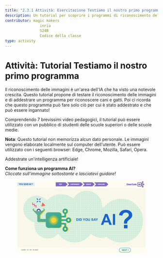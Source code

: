 ```yaml
---
title: "2.3.1 Attività: Esercitazione Testiamo il nostro primo programma".
description: Un tutorial per scoprire i programmi di riconoscimento delle immagini, come addestrarli e come ingannarli.
contributor: magic makers
                inria
                S24B
                Codice della classe      
type: activity
---
```

# Attività: Tutorial Testiamo il nostro primo programma

Il riconoscimento delle immagini è un'area dell'IA che ha visto una notevole crescita. Questo tutorial propone di testare il riconoscimento delle immagini e di addestrare un programma per riconoscere cani e gatti. Poi ci ricorda che questo programma può fare solo ciò per cui è stato addestrato e che può essere ingannato!

Comprendendo 7 brevissimi video pedagogici, il tutorial può essere utilizzato con un pubblico di studenti delle scuole superiori o delle scuole medie.

**Nota**: Questo tutorial non memorizza alcun dato personale. Le immagini vengono elaborate localmente sul computer dell'utente. Può essere utilizzato con i seguenti browser: Edge, Chrome, Mozilla, Safari, Opera.

Addestrate un'intelligenza artificiale!

**Come funziona un programma AI?**  
_Cliccate sull'immagine sottostante e lasciatevi guidare!_

<a href="https://pixees.fr/classcodeiai/app/tuto1?lang=en" target="_blank"><figure>
  <img src="Images/Tuto-M1-FirstProgram.png" />
</figure></a>
